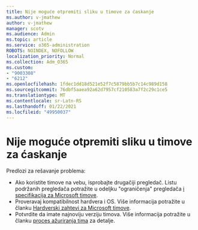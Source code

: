 ```yaml
---
title: Nije moguće otpremiti sliku u timove za ćaskanje
ms.author: v-jmathew
author: v-jmathew
manager: scotv
ms.audience: Admin
ms.topic: article
ms.service: o365-administration
ROBOTS: NOINDEX, NOFOLLOW
localization_priority: Normal
ms.collection: Adm_O365
ms.custom:
- "9003308"
- "6212"
ms.openlocfilehash: 1fdec1dd18d521e52f7c5879bb5b7c14c989d158
ms.sourcegitcommit: 76dbf5aaea92a62d7957cf210583a7f2c29c1ce5
ms.translationtype: MT
ms.contentlocale: sr-Latn-RS
ms.lasthandoff: 01/22/2021
ms.locfileid: "49950037"
---
```

# <a name="cant-upload-an-image-to-a-teams-chat"></a>Nije moguće otpremiti sliku u timove za ćaskanje

Predlozi za rešavanje problema:

- Ako koristite timove na vebu, isprobajte drugačiji pregledač. Listu podržanih pregledača potražite u odeljku "ograničenja" pregledača [i specifikacija za Microsoft timove](https://docs.microsoft.com/microsoftteams/limits-specifications-teams).
- Proveravaj kompatibilnost hardvera i OS. Više informacija potražite u članku [Hardverski zahtevi za Microsoft timove](https://docs.microsoft.com/microsoftteams/hardware-requirements-for-the-teams-app).
- Potvrdite da imate najnoviju verziju timova. Više informacija potražite u članku [proces ažuriranja tima](https://docs.microsoft.com/microsoftteams/teams-client-update) za detalje.
